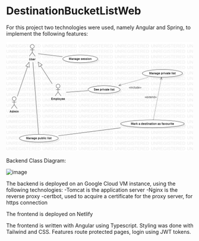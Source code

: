 # DestinationBucketListWeb

For this project two technologies were used, namely Angular and Spring, to implement the following features:

![image](UseCaseDiagram.png)


Backend Class Diagram:

![image](https://github.com/sarbudragos/DestinationBucketListWeb/assets/32175050/117d5afa-5e21-4b31-a8b1-7486b9d98488)


The backend is deployed on an Google Cloud VM instance, using the following technologies:
-Tomcat is the application server
-Nginx is the reverse proxy
-certbot, used to acquire a certificate for the proxy server, for https connection

The frontend is deployed on Netlify

The frontend is written with Angular using Typescript. Styling was done with Tailwind and CSS. Features route protected pages, login using JWT tokens.
